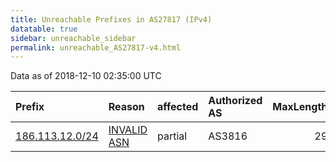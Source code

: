 ```yaml
---
title: Unreachable Prefixes in AS27817 (IPv4)
datatable: true
sidebar: unreachable_sidebar
permalink: unreachable_AS27817-v4.html
---
```


Data as of 2018-12-10 02:35:00 UTC


<div class="datatable-begin"></div>

| Prefix                                                   | Reason                                                                                                 | affected   | Authorized AS   |   MaxLength | Anchor                                         |   unreachable /24s |
|:---------------------------------------------------------|:-------------------------------------------------------------------------------------------------------|:-----------|:----------------|------------:|:-----------------------------------------------|-------------------:|
| [186.113.12.0/24](https://stat.ripe.net/186.113.12.0/24) | [INVALID ASN](https://rpki-validator.ripe.net/announcement-preview?asn=AS27817&prefix=186.113.12.0/24) | partial    | AS3816          |          29 | [LACNIC](unreachable_LACNIC_RPKI_Root-v4.html) |                  1 |

<div class="datatable-end"></div>